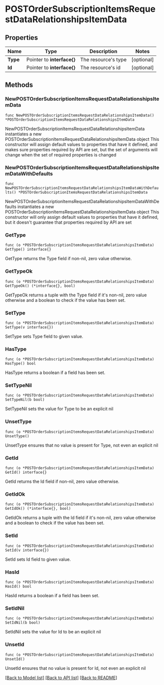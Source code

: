 # POSTOrderSubscriptionItemsRequestDataRelationshipsItemData

## Properties

Name | Type | Description | Notes
------------ | ------------- | ------------- | -------------
**Type** | Pointer to **interface{}** | The resource&#39;s type | [optional] 
**Id** | Pointer to **interface{}** | The resource&#39;s id | [optional] 

## Methods

### NewPOSTOrderSubscriptionItemsRequestDataRelationshipsItemData

`func NewPOSTOrderSubscriptionItemsRequestDataRelationshipsItemData() *POSTOrderSubscriptionItemsRequestDataRelationshipsItemData`

NewPOSTOrderSubscriptionItemsRequestDataRelationshipsItemData instantiates a new POSTOrderSubscriptionItemsRequestDataRelationshipsItemData object
This constructor will assign default values to properties that have it defined,
and makes sure properties required by API are set, but the set of arguments
will change when the set of required properties is changed

### NewPOSTOrderSubscriptionItemsRequestDataRelationshipsItemDataWithDefaults

`func NewPOSTOrderSubscriptionItemsRequestDataRelationshipsItemDataWithDefaults() *POSTOrderSubscriptionItemsRequestDataRelationshipsItemData`

NewPOSTOrderSubscriptionItemsRequestDataRelationshipsItemDataWithDefaults instantiates a new POSTOrderSubscriptionItemsRequestDataRelationshipsItemData object
This constructor will only assign default values to properties that have it defined,
but it doesn't guarantee that properties required by API are set

### GetType

`func (o *POSTOrderSubscriptionItemsRequestDataRelationshipsItemData) GetType() interface{}`

GetType returns the Type field if non-nil, zero value otherwise.

### GetTypeOk

`func (o *POSTOrderSubscriptionItemsRequestDataRelationshipsItemData) GetTypeOk() (*interface{}, bool)`

GetTypeOk returns a tuple with the Type field if it's non-nil, zero value otherwise
and a boolean to check if the value has been set.

### SetType

`func (o *POSTOrderSubscriptionItemsRequestDataRelationshipsItemData) SetType(v interface{})`

SetType sets Type field to given value.

### HasType

`func (o *POSTOrderSubscriptionItemsRequestDataRelationshipsItemData) HasType() bool`

HasType returns a boolean if a field has been set.

### SetTypeNil

`func (o *POSTOrderSubscriptionItemsRequestDataRelationshipsItemData) SetTypeNil(b bool)`

 SetTypeNil sets the value for Type to be an explicit nil

### UnsetType
`func (o *POSTOrderSubscriptionItemsRequestDataRelationshipsItemData) UnsetType()`

UnsetType ensures that no value is present for Type, not even an explicit nil
### GetId

`func (o *POSTOrderSubscriptionItemsRequestDataRelationshipsItemData) GetId() interface{}`

GetId returns the Id field if non-nil, zero value otherwise.

### GetIdOk

`func (o *POSTOrderSubscriptionItemsRequestDataRelationshipsItemData) GetIdOk() (*interface{}, bool)`

GetIdOk returns a tuple with the Id field if it's non-nil, zero value otherwise
and a boolean to check if the value has been set.

### SetId

`func (o *POSTOrderSubscriptionItemsRequestDataRelationshipsItemData) SetId(v interface{})`

SetId sets Id field to given value.

### HasId

`func (o *POSTOrderSubscriptionItemsRequestDataRelationshipsItemData) HasId() bool`

HasId returns a boolean if a field has been set.

### SetIdNil

`func (o *POSTOrderSubscriptionItemsRequestDataRelationshipsItemData) SetIdNil(b bool)`

 SetIdNil sets the value for Id to be an explicit nil

### UnsetId
`func (o *POSTOrderSubscriptionItemsRequestDataRelationshipsItemData) UnsetId()`

UnsetId ensures that no value is present for Id, not even an explicit nil

[[Back to Model list]](../README.md#documentation-for-models) [[Back to API list]](../README.md#documentation-for-api-endpoints) [[Back to README]](../README.md)


